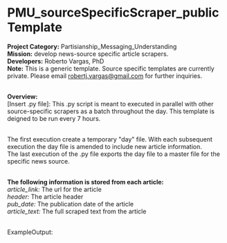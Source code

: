 # PMU_sourceSpecificScraper_publicTemplate
<b>Project Category:</b> Partisianship_Messaging_Understanding <br>
<b>Mission:</b> develop news-source specific article scrapers. <br>
<b>Developers:</b> Roberto Vargas, PhD <br>
<b>Note:</b> This is a generic template. Source specific templates are currently private. Please email robertj.vargas@gmail.com for further inquiries. <br><br>

<b>Overview:</b><br>
[Insert .py file]: This .py script is meant to executed in parallel with other source-specific scrapers as a batch throughout the day. This template is deigned to be run every 7 hours. <br><br>

The first execution create a temporary "day" file. With each subsequent execution the day file is amended to include new article information. <br>
The last execution of the .py file exports the day file to a master file for the specific news source. <br> <br>

<b>The following information is stored from each article:</b><br>
<i>article_link:</i> The url for the article <br>
<i>header:</i> The article header <br>
<i>pub_date:</i> The publication date of the article <br>
<i>article_text:</i> The full scraped text from the article <br><br>

ExampleOutput: <br>




